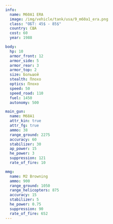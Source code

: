 ```yaml
---
info:
  name: M60A1 ERA
  image: /img/vehicle/tank/usa/9_m60a1_era.png
  class: "ОБТ: 45$ - 85$"
  country: США
  cost: 60
  year: 1988

body:
  hp: 10
  armor_front: 12
  armor_side: 5
  armor_rear: 3
  armor_top: 2
  size: Большой
  stealth: Плохо
  optics: Плохо
  speed: 50
  speed_road: 110
  fuel: 1450
  autonomy: 500

main_gun:
  name: M68A1
  attr_kin: true
  attr_fg: true
  ammo: 38
  range_ground: 2275
  accuracy: 60
  stabilizer: 30
  ap_power: 15
  he_power: 3
  suppression: 121
  rate_of_fire: 10

mmg:
  name: M2 Browning
  ammo: 900
  range_ground: 1050
  range_helicopters: 875
  accuracy: 15
  stabilizer: 5
  he_power: 0.75
  suppression: 90
  rate_of_fire: 652
---
```

